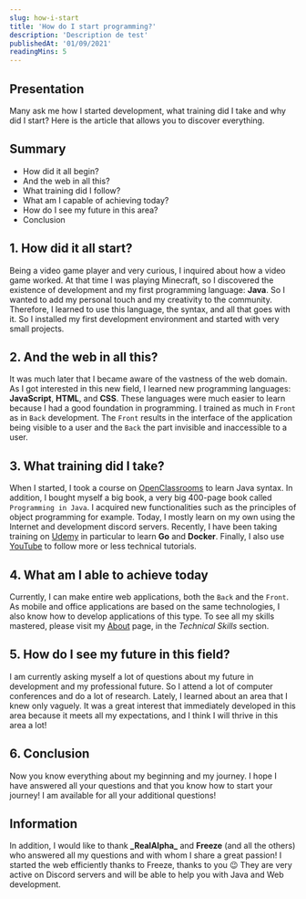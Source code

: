 ```yaml
---
slug: how-i-start
title: 'How do I start programming?'
description: 'Description de test'
publishedAt: '01/09/2021'
readingMins: 5
---
```


## Presentation

Many ask me how I started development, what training did I take and why did I start?
Here is the article that allows you to discover everything.

## Summary

- How did it all begin?
- And the web in all this?
- What training did I follow?
- What am I capable of achieving today?
- How do I see my future in this area?
- Conclusion

## 1. How did it all start?

Being a video game player and very curious, I inquired about how a video game worked.
At that time I was playing Minecraft, so I discovered the existence of development and my first programming language: **Java**.
So I wanted to add my personal touch and my creativity to the community. Therefore, I learned to use this language, the syntax, and all that goes with it.
So I installed my first development environment and started with very small projects.

## 2. And the web in all this?

It was much later that I became aware of the vastness of the web domain. As I got interested in this new field, I learned new programming languages: **JavaScript**, **HTML**, and **CSS**.
These languages were much easier to learn because I had a good foundation in programming. I trained as much in `Front` as in `Back` development.
The `Front` results in the interface of the application being visible to a user and the `Back` the part invisible and inaccessible to a user.

## 3. What training did I take?

When I started, I took a course on [OpenClassrooms](https://openclassrooms.com) to learn Java syntax.
In addition, I bought myself a big book, a very big 400-page book called `Programming in Java`. I acquired new functionalities such as the principles of object programming for example.
Today, I mostly learn on my own using the Internet and development discord servers.
Recently, I have been taking training on [Udemy](https://udemy.com) in particular to learn **Go** and **Docker**.
Finally, I also use [YouTube](https://youtube.com) to follow more or less technical tutorials.

## 4. What am I able to achieve today

Currently, I can make entire web applications, both the `Back` and the `Front`. As mobile and office applications are based on the same technologies,
I also know how to develop applications of this type. To see all my skills mastered, please visit my [About](/about) page, in the _Technical Skills_ section.

## 5. How do I see my future in this field?

I am currently asking myself a lot of questions about my future in development and my professional future. So I attend a lot of computer conferences and do a lot of research.
Lately, I learned about an area that I knew only vaguely. It was a great interest that immediately developed in this area because it meets all my expectations,
and I think I will thrive in this area a lot!

## 6. Conclusion

Now you know everything about my beginning and my journey. I hope I have answered all your questions and that you know how to start your journey!
I am available for all your additional questions!

## Information

In addition, I would like to thank **\_RealAlpha\_** and **Freeze** (and all the others) who answered all my questions and with whom I share a great passion!
I started the web efficiently thanks to Freeze, thanks to you 😉
They are very active on Discord servers and will be able to help you with Java and Web development.

